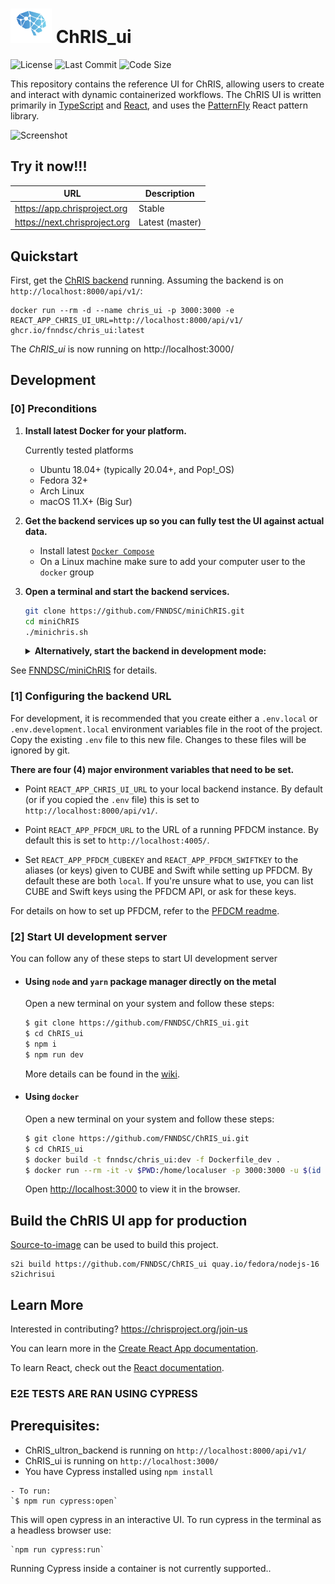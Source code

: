 # ![ChRIS logo](https://github.com/FNNDSC/ChRIS_ultron_backEnd/blob/master/docs/assets/logo_chris.png) ChRIS_ui

![License][license-badge]
![Last Commit][last-commit-badge]
![Code Size][code-size]

This repository contains the reference UI for ChRIS, allowing users to create and interact with dynamic containerized workflows. The ChRIS UI is written primarily in [TypeScript](https://www.typescriptlang.org/) and [React](https://reactjs.org/), and uses the [PatternFly](https://github.com/patternfly/patternfly) React pattern library.

![Screenshot](screenshot.png)

## Try it now!!!

| URL                           | Description     |
|-------------------------------|-----------------|
| https://app.chrisproject.org  | Stable          |
| https://next.chrisproject.org | Latest (master) |

## Quickstart

First, get the [ChRIS backend](https://github.com/FNNDSC/ChRIS_ultron_backEnd)
running. Assuming the backend is on `http://localhost:8000/api/v1/`:

```shell
docker run --rm -d --name chris_ui -p 3000:3000 -e REACT_APP_CHRIS_UI_URL=http://localhost:8000/api/v1/ ghcr.io/fnndsc/chris_ui:latest
```

The *ChRIS_ui* is now running on http://localhost:3000/

## Development

### [0] Preconditions

1. **Install latest Docker for your platform.**
    
    Currently tested platforms
    - Ubuntu 18.04+ (typically 20.04+, and Pop!_OS)
    - Fedora 32+
    - Arch Linux
    - macOS 11.X+ (Big Sur)

2. **Get the backend services up so you can fully test the UI against actual data.**
    * Install latest [``Docker Compose``](https://docs.docker.com/compose/)
    * On a Linux machine make sure to add your computer user to the ``docker`` group

3. **Open a terminal and start the backend services.**
    ```bash
    git clone https://github.com/FNNDSC/miniChRIS.git
    cd miniChRIS
    ./minichris.sh
    ```

    <details>
      <summary>
        <strong>
          Alternatively, start the backend in development mode:
        </strong>
      </summary>

      ### Get the backend running from ChRIS_ultron_backEnd

      ```bash
      $ git clone https://github.com/FNNDSC/ChRIS_ultron_backEnd.git
      $ cd ChRIS_ultron_backEnd
      $ ./make.sh -U -I -i
      ```

      ### Tearing down the ChRIS backend

      You can later remove all the backend containers and release storage volumes with:
      ```bash
      $ cd ChRIS_ultron_backEnd
      $ sudo rm -r FS
      $ ./unmake.sh
      ```
    </details>

See [FNNDSC/miniChRIS](https://github.com/FNNDSC/miniChRIS) for details.

### [1] Configuring the backend URL

For development, it is recommended that you create either a `.env.local`
or `.env.development.local` environment variables file in the root of the project.
Copy the existing `.env` file to this new file. Changes to these files will be ignored by git.

**There are four (4) major environment variables that need to be set.**

- Point `REACT_APP_CHRIS_UI_URL` to your local backend instance. By default (or if you copied the `.env` file) this is set to `http://localhost:8000/api/v1/`.

- Point `REACT_APP_PFDCM_URL` to the URL of a running PFDCM instance. By default this is set to `http://localhost:4005/`.

- Set `REACT_APP_PFDCM_CUBEKEY` and `REACT_APP_PFDCM_SWIFTKEY` to the aliases (or keys) given to CUBE and Swift while setting up PFDCM. By default these are both `local`. If you're unsure what to use, you can list CUBE and Swift keys using the PFDCM API, or ask for these keys.

For details on how to set up PFDCM, refer to the [PFDCM readme](https://github.com/FNNDSC/pfdcm).

### [2] Start UI development server
You can follow any of these steps to start UI development server

* #### Using ``node`` and ``yarn`` package manager directly on the metal

    Open a new terminal on your system and follow these steps:
    ```bash
    $ git clone https://github.com/FNNDSC/ChRIS_ui.git
    $ cd ChRIS_ui
    $ npm i
    $ npm run dev
    ```

    More details can be found in the
    [wiki](https://github.com/FNNDSC/ChRIS_ui/wiki/Development-and-deployment-directly-on-the-metal).

* #### Using ``docker``

    Open a new terminal on your system and follow these steps:
    ```bash
    $ git clone https://github.com/FNNDSC/ChRIS_ui.git
    $ cd ChRIS_ui
    $ docker build -t fnndsc/chris_ui:dev -f Dockerfile_dev .
    $ docker run --rm -it -v $PWD:/home/localuser -p 3000:3000 -u $(id -u):$(id -g) --userns=host --name chris_ui fnndsc/chris_ui:dev
    ```
    Open [http://localhost:3000](http://localhost:3000) to view it in the browser.


## Build the ChRIS UI app for production

[Source-to-image](https://github.com/openshift/source-to-image#readme)
can be used to build this project.

```shell
s2i build https://github.com/FNNDSC/ChRIS_ui quay.io/fedora/nodejs-16 s2ichrisui
```

## Learn More

Interested in contributing? https://chrisproject.org/join-us

You can learn more in the
[Create React App documentation](https://facebook.github.io/create-react-app/docs/getting-started).

To learn React, check out the
[React documentation](https://reactjs.org/).


[license-badge]: https://img.shields.io/github/license/fnndsc/chris_ui.svg
[last-commit-badge]: https://img.shields.io/github/last-commit/fnndsc/chris_ui.svg
[repo-link]: https://github.com/FNNDSC/ChRIS_ui
[code-size]: https://img.shields.io/github/languages/code-size/FNNDSC/ChRIS_ui


### E2E TESTS ARE RAN USING CYPRESS

## Prerequisites:
- ChRIS_ultron_backend is running on `http://localhost:8000/api/v1/`
- ChRIS_ui is running on `http://localhost:3000/`
- You have Cypress installed using `npm install`
```
- To run: 
`$ npm run cypress:open`
```
This will open cypress in an interactive UI. 
To run cypress in the terminal as a headless browser use: 
```
`npm run cypress:run`
```

Running Cypress inside a container is not currently supported..




